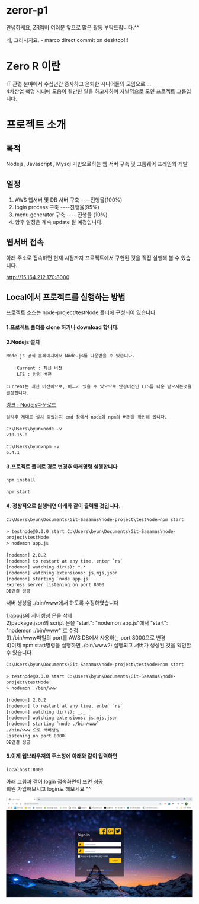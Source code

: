 # zeror-p1

안녕하세요, ZR멤버 여러분
앞으로 많은 활동 부탁드립니다.^^

네, 그러시지요. - marco direct commit on desktop!!!

# Zero R 이란

IT 관련 분야에서 수십년간 종사하고 은퇴한 시니어들의 모임으로....  
4차산업 혁명 시대에 도움이 될만한 일을 하고자하여 자발적으로 모인 프로젝트 그룹입니다.

# 프로젝트 소개

## 목적

Nodejs, Javascript , Mysql 기반으로하는 웹 서버 구축 및 그룹웨어 프레임웍 개발

## 일정

1. AWS 웹서버 및 DB 서버 구축 ----진행율(100%)
2. login process 구축 ----진행율(95%)
3. menu generator 구축 ---- 진행율 (10%)
4. 향후 일정은 계속 update 될 예정입니다.

## 웹서버 접속

아래 주소로 접속하면 현재 시점까지 프로젝트에서 구현된 것을 직접 실행해 볼 수 있습니다.

http://15.164.212.170:8000

## Local에서 프로젝트를 실행하는 방법

프로젝트 소스는 node-project/testNode 폴더에 구성되어 있습니다.

#### 1.프로젝트 폴더를 clone 하거나 download 합니다.

#### 2.Nodejs 설치

    Node.js 공식 홈페이지에서 Node.js를 다운받을 수 있습니다.

        Current : 최신 버전
        LTS : 안정 버전

    Current는 최신 버전이므로, 버그가 있을 수 있으므로 안정버전인 LTS를 다운 받으시는것을 권장합니다.

[링크 : Nodejs다운로드](https://nodejs.org/en/)

    설치후 제대로 설치 되었는지 cmd 창에서 node와 npm의 버전을 확인해 봅니다.

    C:\Users\byun>node -v
    v10.15.0

    C:\Users\byun>npm -v
    6.4.1

#### 3.프로젝트 폴더로 경로 변경후 아래명령 실행합니다

    npm install

    npm start

#### 4. 정상적으로 실행되면 아래와 같이 출력될 것입니다.

    C:\Users\byun\Documents\Git-Saeamus\node-project\testNode>npm start

    > testnode@0.0.0 start C:\Users\byun\Documents\Git-Saeamus\node-project\testNode
    > nodemon app.js

    [nodemon] 2.0.2
    [nodemon] to restart at any time, enter `rs`
    [nodemon] watching dir(s): *.*
    [nodemon] watching extensions: js,mjs,json
    [nodemon] starting `node app.js`
    Express server listening on port 8000
    DB연결 성공

서버 생성을 ./bin/www에서 하도록 수정하였습니다

1)app.js의 서버생성 문을 삭제  
 2)package.json의 script 문을 "start": "nodemon app.js"에서 "start": "nodemon ./bin/www" 로 수정  
 3)./bin/www파일의 port를 AWS DB에서 사용하는 port 8000으로 변경  
 4)이제 npm start명령을 실행하면 ./bin/www가 실행되고 서버가 생성된 것을 획인할 수 있습니다.

    C:\Users\byun\Documents\Git-Saeamus\node-project\testNode>npm start

    > testnode@0.0.0 start C:\Users\byun\Documents\Git-Saeamus\node-project\testNode
    > nodemon ./bin/www

    [nodemon] 2.0.2
    [nodemon] to restart at any time, enter `rs`
    [nodemon] watching dir(s): _._
    [nodemon] watching extensions: js,mjs,json
    [nodemon] starting `node ./bin/www`
    ./bin/www 으로 서버생성
    Listening on port 8000
    DB연결 성공

#### 5.이제 웹브라우저의 주소창에 아래와 같이 입력하면

    localhost:8000

아래 그림과 같이 login 접속화면이 뜨면 성공  
회원 가입해보시고 login도 해보세요 ^^

![LOGIN](./img/login.png)
